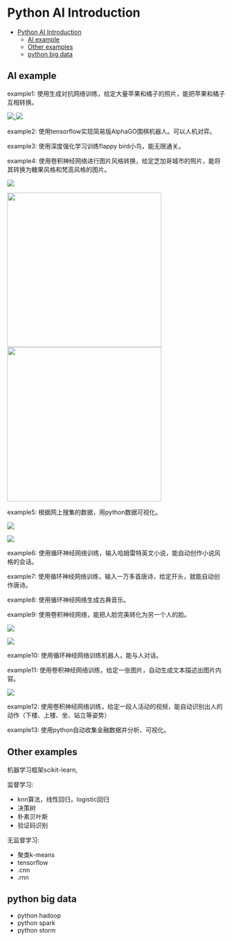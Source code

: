# Python AI Introduction

<!-- TOC -->

- [Python AI Introduction](#python-ai-introduction)
    - [AI example](#ai-example)
    - [Other examples](#other-examples)
    - [python big data](#python-big-data)

<!-- /TOC -->

## AI example

example1: 使用生成对抗网络训练，给定大量苹果和橘子的照片，能把苹果和橘子互相转换。

![](img/real_orange2apple_2.jpg),![](img/fake_orange2apple_2.jpg)

example2: 使用tensorflow实现简易版AlphaGO围棋机器人。可以人机对弈。

example3: 使用深度强化学习训练flappy bird小鸟，能无限通关。

example4: 使用卷积神经网络进行图片风格转换，给定芝加哥城市的照片，能将其转换为糖果风格和梵高风格的图片。

![](img/chicago.jpg)

<img src="img/candy_chicago.jpg" width="356">
<img src="img/starry_chicago.jpg" width="356">

example5: 根据网上搜集的数据，用python数据可视化。

![](img/air.png)

![](img/school.png)

example6: 使用循环神经网络训练，输入哈姆雷特英文小说，能自动创作小说风格的会话。

example7: 使用循环神经网络训练，输入一万多首唐诗，给定开头，就能自动创作唐诗。

example8: 使用循环神经网络生成古典音乐。

example9: 使用卷积神经网络，能把人脸完美转化为另一个人的脸。

![](img/64x64.png)

![](img/128x128.png)

example10: 使用循环神经网络训练机器人，能与人对话。

example11: 使用卷积神经网络训练，给定一张图片，自动生成文本描述出图片内容。

![](img/generate_imge_description.jpg)

example12: 使用卷积神经网络训练，给定一段人活动的视频，能自动识别出人的动作（下楼、上楼、坐、站立等姿势）

example13: 使用python自动收集金融数据并分析、可视化。

## Other examples

机器学习框架scikit-learn, 

监督学习:
- knn算法，线性回归，logistic回归
- 决策树
- 朴素贝叶斯
- 验证码识别

无监督学习:
- 聚类k-means
- tensorflow
- .cnn
- .rnn

## python big data

- python hadoop
- python spark
- python storm